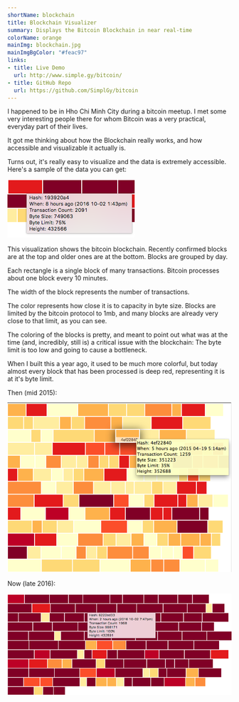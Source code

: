 ```yaml
---
shortName: blockchain
title: Blockchain Visualizer
summary: Displays the Bitcoin Blockchain in near real-time
colorName: orange
mainImg: blockchain.jpg
mainImgBgColor: "#feac97"
links:
- title: Live Demo
  url: http://www.simple.gy/bitcoin/
- title: GitHub Repo
  url: https://github.com/SimplGy/bitcoin 
---
```


I happened to be in Hho Chi Minh City during a bitcoin meetup. I met some very interesting people there for whom Bitcoin was a very practical, everyday part of their lives.

It got me thinking about how the Blockchain really works, and how accessible and visualizable it actually is.

Turns out, it's really easy to visualize and the data is extremely accessible. Here's a sample of the data you can get:

![Hover a block for details](/projects/img/blockchain/blockchain-details.png)

This visualization shows the bitcoin blockchain. Recently confirmed blocks are at the top and older ones are at the bottom. Blocks are grouped by day.

Each rectangle is a single block of many transactions. Bitcoin processes about one block every 10 minutes.

The width of the block represents the number of transactions.

The color represents how close it is to capacity in byte size. Blocks are limited by the bitcoin protocol to 1mb, and many blocks are already very close to that limit, as you can see.

The coloring of the blocks is pretty, and meant to point out what was at the time (and, incredibly, still is) a critical issue with the blockchain: The byte limit is too low and going to cause a bottleneck.

When I built this a year ago, it used to be much more colorful, but today almost every block that has been processed is deep red, representing it is at it's byte limit.

Then (mid 2015):

![See all the roomy yellow blocks?](/projects/img/blockchain/2015.png)

Now (late 2016):

![Look at all the scary dark red blocks](/projects/img/blockchain/2016.png)














